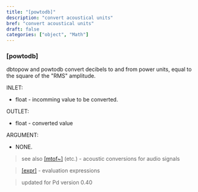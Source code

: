 ```yaml
---
title: "[powtodb]"
description: "convert acoustical units"
bref: "convert acoustical units"
draft: false
categories: ["object", "Math"]
---
```


### [powtodb]

dbtopow and powtodb convert decibels to and from power units, equal to the square of the "RMS" amplitude.

INLET:

- float - incomming value to be converted.

OUTLET:

- float - converted value

ARGUMENT:

- NONE.
 


> see also [[mtof~]](../#) (etc.) - acoustic conversions for audio signals

> [[expr]](../expr-family) - evaluation expressions
 
 
> updated for Pd version 0.40
 
